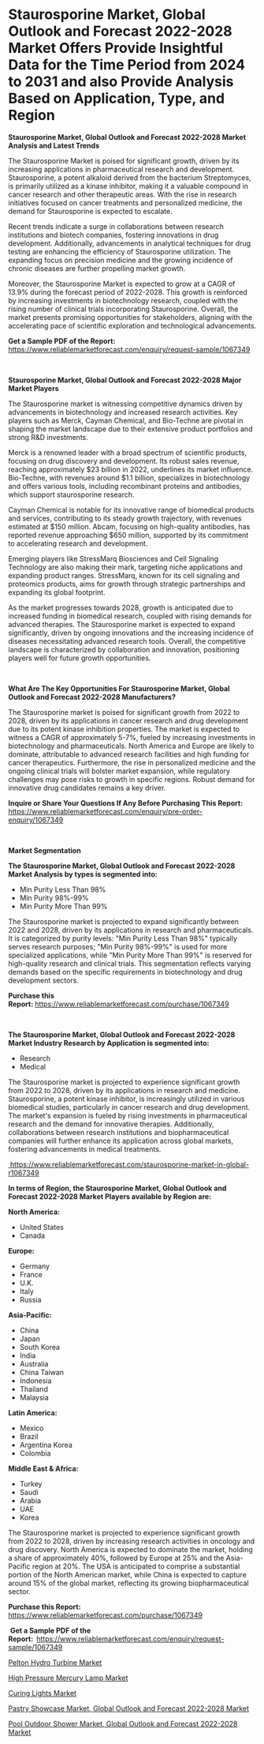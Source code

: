 <p><h1>Staurosporine Market, Global Outlook and Forecast 2022-2028 Market Offers Provide Insightful Data for the Time Period from 2024 to 2031 and also Provide Analysis Based on Application, Type, and Region</h1></p><p><strong>Staurosporine Market, Global Outlook and Forecast 2022-2028 Market Analysis and Latest Trends</strong></p>
<p><p>The Staurosporine Market is poised for significant growth, driven by its increasing applications in pharmaceutical research and development. Staurosporine, a potent alkaloid derived from the bacterium Streptomyces, is primarily utilized as a kinase inhibitor, making it a valuable compound in cancer research and other therapeutic areas. With the rise in research initiatives focused on cancer treatments and personalized medicine, the demand for Staurosporine is expected to escalate.</p><p>Recent trends indicate a surge in collaborations between research institutions and biotech companies, fostering innovations in drug development. Additionally, advancements in analytical techniques for drug testing are enhancing the efficiency of Staurosporine utilization. The expanding focus on precision medicine and the growing incidence of chronic diseases are further propelling market growth.</p><p>Moreover, the Staurosporine Market is expected to grow at a CAGR of 13.9% during the forecast period of 2022-2028. This growth is reinforced by increasing investments in biotechnology research, coupled with the rising number of clinical trials incorporating Staurosporine. Overall, the market presents promising opportunities for stakeholders, aligning with the accelerating pace of scientific exploration and technological advancements.</p></p>
<p><strong>Get a Sample PDF of the Report:&nbsp;</strong> <a href="https://www.reliablemarketforecast.com/enquiry/request-sample/1067349?utm_campaign=1140&utm_medium=2&utm_source=Github&utm_content=ia&utm_term=18102024&utm_id=staurosporine-market-global-outlook-and-forecast-2022-2028">https://www.reliablemarketforecast.com/enquiry/request-sample/1067349</a></p>
<p>&nbsp;</p>
<p><strong>Staurosporine Market, Global Outlook and Forecast 2022-2028 Major Market Players</strong></p>
<p><p>The Staurosporine market is witnessing competitive dynamics driven by advancements in biotechnology and increased research activities. Key players such as Merck, Cayman Chemical, and Bio-Techne are pivotal in shaping the market landscape due to their extensive product portfolios and strong R&D investments. </p><p>Merck is a renowned leader with a broad spectrum of scientific products, focusing on drug discovery and development. Its robust sales revenue, reaching approximately $23 billion in 2022, underlines its market influence. Bio-Techne, with revenues around $1.1 billion, specializes in biotechnology and offers various tools, including recombinant proteins and antibodies, which support staurosporine research.</p><p>Cayman Chemical is notable for its innovative range of biomedical products and services, contributing to its steady growth trajectory, with revenues estimated at $150 million. Abcam, focusing on high-quality antibodies, has reported revenue approaching $650 million, supported by its commitment to accelerating research and development.</p><p>Emerging players like StressMarq Biosciences and Cell Signaling Technology are also making their mark, targeting niche applications and expanding product ranges. StressMarq, known for its cell signaling and proteomics products, aims for growth through strategic partnerships and expanding its global footprint.</p><p>As the market progresses towards 2028, growth is anticipated due to increased funding in biomedical research, coupled with rising demands for advanced therapies. The Staurosporine market is expected to expand significantly, driven by ongoing innovations and the increasing incidence of diseases necessitating advanced research tools. Overall, the competitive landscape is characterized by collaboration and innovation, positioning players well for future growth opportunities.</p></p>
<p>&nbsp;</p>
<p><strong>What Are The Key Opportunities For Staurosporine Market, Global Outlook and Forecast 2022-2028 Manufacturers?</strong></p>
<p><p>The Staurosporine market is poised for significant growth from 2022 to 2028, driven by its applications in cancer research and drug development due to its potent kinase inhibition properties. The market is expected to witness a CAGR of approximately 5-7%, fueled by increasing investments in biotechnology and pharmaceuticals. North America and Europe are likely to dominate, attributable to advanced research facilities and high funding for cancer therapeutics. Furthermore, the rise in personalized medicine and the ongoing clinical trials will bolster market expansion, while regulatory challenges may pose risks to growth in specific regions. Robust demand for innovative drug candidates remains a key driver.</p></p>
<p><strong>Inquire or Share Your Questions If Any Before Purchasing This Report:</strong> <a href="https://www.reliablemarketforecast.com/enquiry/pre-order-enquiry/1067349?utm_campaign=1140&utm_medium=2&utm_source=Github&utm_content=ia&utm_term=18102024&utm_id=staurosporine-market-global-outlook-and-forecast-2022-2028">https://www.reliablemarketforecast.com/enquiry/pre-order-enquiry/1067349</a></p>
<p>&nbsp;</p>
<p><strong>Market Segmentation</strong></p>
<p><strong>The Staurosporine Market, Global Outlook and Forecast 2022-2028 Market Analysis by types is segmented into:</strong></p>
<p><ul><li>Min Purity Less Than 98%</li><li>Min Purity 98%-99%</li><li>Min Purity More Than 99%</li></ul></p>
<p><p>The Staurosporine market is projected to expand significantly between 2022 and 2028, driven by its applications in research and pharmaceuticals. It is categorized by purity levels: "Min Purity Less Than 98%" typically serves research purposes; "Min Purity 98%-99%" is used for more specialized applications, while "Min Purity More Than 99%" is reserved for high-quality research and clinical trials. This segmentation reflects varying demands based on the specific requirements in biotechnology and drug development sectors.</p></p>
<p><strong>Purchase this Report:&nbsp;</strong><a href="https://www.reliablemarketforecast.com/purchase/1067349?utm_campaign=1140&utm_medium=2&utm_source=Github&utm_content=ia&utm_term=18102024&utm_id=staurosporine-market-global-outlook-and-forecast-2022-2028">https://www.reliablemarketforecast.com/purchase/1067349</a></p>
<p>&nbsp;</p>
<p><strong>The Staurosporine Market, Global Outlook and Forecast 2022-2028 Market Industry Research by Application is segmented into:</strong></p>
<p><ul><li>Research</li><li>Medical</li></ul></p>
<p><p>The Staurosporine market is projected to experience significant growth from 2022 to 2028, driven by its applications in research and medicine. Staurosporine, a potent kinase inhibitor, is increasingly utilized in various biomedical studies, particularly in cancer research and drug development. The market's expansion is fueled by rising investments in pharmaceutical research and the demand for innovative therapies. Additionally, collaborations between research institutions and biopharmaceutical companies will further enhance its application across global markets, fostering advancements in medical treatments.</p></p>
<p><a href="https://www.reliablemarketforecast.com/staurosporine-market-in-global-r1067349?utm_campaign=1140&utm_medium=2&utm_source=Github&utm_content=ia&utm_term=18102024&utm_id=staurosporine-market-global-outlook-and-forecast-2022-2028">&nbsp;https://www.reliablemarketforecast.com/staurosporine-market-in-global-r1067349</a></p>
<p><strong>In terms of Region, the Staurosporine Market, Global Outlook and Forecast 2022-2028 Market Players available by Region are:</strong></p>
<p>
    <p> <strong> North America: </strong>
        <ul>
            <li>United States</li>
            <li>Canada</li>
        </ul>
        </p> 
    <p> <strong> Europe: </strong>
        <ul>
            <li>Germany</li>
            <li>France</li>
            <li>U.K.</li>
            <li>Italy</li>
            <li>Russia</li>
        </ul>
        </p> 
    <p> <strong> Asia-Pacific: </strong>
        <ul>
            <li>China</li>
            <li>Japan</li>
            <li>South Korea</li>
            <li>India</li>
            <li>Australia</li>
            <li>China Taiwan</li>
            <li>Indonesia</li>
            <li>Thailand</li>
            <li>Malaysia</li>
        </ul>
        </p> 
    <p> <strong> Latin America: </strong>
        <ul>
            <li>Mexico</li>
            <li>Brazil</li>
            <li>Argentina Korea</li>
            <li>Colombia</li>
        </ul>
        </p> 
    <p> <strong> Middle East & Africa: </strong>
        <ul>
            <li>Turkey</li>
            <li>Saudi</li>
            <li>Arabia</li>
            <li>UAE</li>
            <li>Korea</li>
        </ul>
    </p>
    </p>
<p><p>The Staurosporine market is projected to experience significant growth from 2022 to 2028, driven by increasing research activities in oncology and drug discovery. North America is expected to dominate the market, holding a share of approximately 40%, followed by Europe at 25% and the Asia-Pacific region at 20%. The USA is anticipated to comprise a substantial portion of the North American market, while China is expected to capture around 15% of the global market, reflecting its growing biopharmaceutical sector.</p></p>
<p><strong>Purchase this Report: </strong><a href="https://www.reliablemarketforecast.com/purchase/1067349?utm_campaign=1140&utm_medium=2&utm_source=Github&utm_content=ia&utm_term=18102024&utm_id=staurosporine-market-global-outlook-and-forecast-2022-2028">https://www.reliablemarketforecast.com/purchase/1067349</a></p>
<p>&nbsp;<strong>Get a Sample PDF of the Report:&nbsp;&nbsp;</strong><a href="https://www.reliablemarketforecast.com/enquiry/request-sample/1067349?utm_campaign=1140&utm_medium=2&utm_source=Github&utm_content=ia&utm_term=18102024&utm_id=staurosporine-market-global-outlook-and-forecast-2022-2028">https://www.reliablemarketforecast.com/enquiry/request-sample/1067349</a></p>
<p><strong></strong></p>
<p><p><a href="https://issuu.com/reportprime-2/docs/pelton-hydro-turbine-market-size-20_7d1b29b5b1be5e?utm_campaign=1140&utm_medium=2&utm_source=Github&utm_content=ia&utm_term=18102024&utm_id=staurosporine-market-global-outlook-and-forecast-2022-2028">Pelton Hydro Turbine Market</a></p><p><a href="https://www.linkedin.com/pulse/regional-adaptations-global-high-pressure-mercury-lamp-market-ss7bf?utm_campaign=1140&utm_medium=2&utm_source=Github&utm_content=ia&utm_term=18102024&utm_id=staurosporine-market-global-outlook-and-forecast-2022-2028">High Pressure Mercury Lamp Market</a></p><p><a href="https://www.linkedin.com/pulse/future-innovation-global-curing-lights-market-growth-opportunities-ieibf?utm_campaign=1140&utm_medium=2&utm_source=Github&utm_content=ia&utm_term=18102024&utm_id=staurosporine-market-global-outlook-and-forecast-2022-2028">Curing Lights Market</a></p><p><a href="https://github.com/siennagx1ahafter/Market-Research-Report-List-1/blob/main/pastry-showcase-market-global-outlook-and-forecast-2022-2028-market.md?utm_campaign=1140&utm_medium=2&utm_source=Github&utm_content=ia&utm_term=18102024&utm_id=staurosporine-market-global-outlook-and-forecast-2022-2028">Pastry Showcase Market, Global Outlook and Forecast 2022-2028 Market</a></p><p><a href="https://github.com/b9uxfeyen/Market-Research-Report-List-1/blob/main/pool-outdoor-shower-market-global-outlook-and-forecast-2022-2028-market.md?utm_campaign=1140&utm_medium=2&utm_source=Github&utm_content=ia&utm_term=18102024&utm_id=staurosporine-market-global-outlook-and-forecast-2022-2028">Pool Outdoor Shower Market, Global Outlook and Forecast 2022-2028 Market</a></p></p>